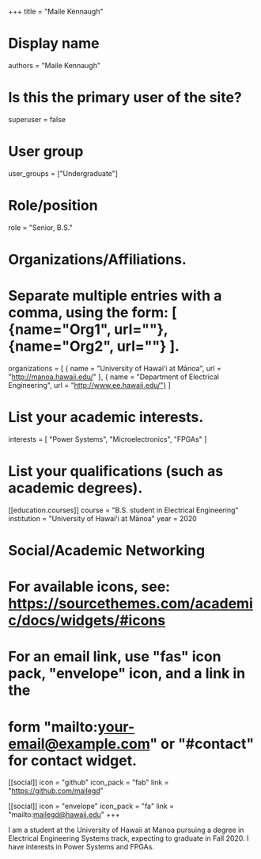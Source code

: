 +++
title = "Maile Kennaugh"

# Display name

authors = "Maile Kennaugh"

# Is this the primary user of the site?

superuser = false

# User group

user_groups = ["Undergraduate"]

# Role/position

role = "Senior, B.S."

# Organizations/Affiliations.

# Separate multiple entries with a comma, using the form: [ {name="Org1", url=""}, {name="Org2", url=""} ].

organizations = [ { name = "University of Hawaiʻi at Mānoa", url = "http://manoa.hawaii.edu/" }, { name = "Department of Electrical Engineering", url = "http://www.ee.hawaii.edu/"} ]

# List your academic interests.

interests = [ "Power Systems", "Microelectronics", "FPGAs" ]

# List your qualifications (such as academic degrees).

[[education.courses]]
  course = "B.S. student in Electrical Engineering"
  institution = "University of Hawaiʻi at Mānoa" 
  year = 2020

# Social/Academic Networking

# For available icons, see: https://sourcethemes.com/academic/docs/widgets/#icons

# For an email link, use "fas" icon pack, "envelope" icon, and a link in the

# form "mailto:your-email@example.com" or "#contact" for contact widget.

  
[[social]] 
  icon = "github"
  icon_pack = "fab"
  link = "https://github.com/mailegd"

[[social]] 
  icon = "envelope"
  icon_pack = "fa" 
  link = "mailto:mailegd@hawaii.edu"
+++

I am a student at the University of Hawaii at Manoa pursuing a degree in Electrical Engineering Systems track, expecting to graduate in Fall 2020. I have interests in Power Systems and FPGAs.
<!--stackedit_data:
eyJoaXN0b3J5IjpbLTEyOTY2Nzg4MzBdfQ==
-->
